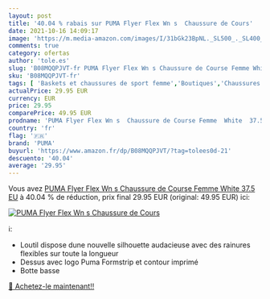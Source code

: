 ```yaml
---
layout: post
title: '40.04 % rabais sur PUMA Flyer Flex Wn s  Chaussure de Cours'
date: 2021-10-16 14:09:17
image: 'https://m.media-amazon.com/images/I/31bGk23BpNL._SL500_._SL400_.jpg'
comments: true
category: ofertas
author: 'tole.es'
slug: 'B08MQQPJVT-fr PUMA Flyer Flex Wn s Chaussure de Course Femme White 37.5 EU'
sku: 'B08MQQPJVT-fr'
tags: [ 'Baskets et chaussures de sport femme','Boutiques','Chaussures','Chaussures de running femme','Chaussures de running sur route femme','Chaussures de sport femme','Chaussures et Sacs','Chaussures femme','Custom Stores','puma', ]
actualPrice: 29.95 EUR
currency: EUR
price: 29.95
comparePrice: 49.95 EUR
prodname: 'PUMA Flyer Flex Wn s  Chaussure de Course Femme  White  37.5 EU'
country: 'fr'
flag: '🇫🇷'
brand: 'PUMA'
buyurl: 'https://www.amazon.fr/dp/B08MQQPJVT/?tag=tolees0d-21'
descuento: '40.04'
average: '29.95'
---
```


Vous avez [PUMA Flyer Flex Wn s  Chaussure de Course Femme  White  37.5 EU](https://www.amazon.fr/dp/B08MQQPJVT/?tag=tolees0d-21)  à  40.04 % de réduction, prix final  29.95 EUR (original: 49.95 EUR) ici:

[![PUMA Flyer Flex Wn s  Chaussure de Cours](https://m.media-amazon.com/images/I/31bGk23BpNL._SL500_._SL400_.jpg)](https://www.amazon.fr/dp/B08MQQPJVT/?tag=tolees0d-21)

ℹ️:

- Loutil dispose dune nouvelle silhouette audacieuse avec des rainures flexibles sur toute la longueur
- Dessus avec logo Puma Formstrip et contour imprimé
- Botte basse

[🛒 Achetez-le maintenant!!](https://www.amazon.fr/dp/B08MQQPJVT/?tag=tolees0d-21)
